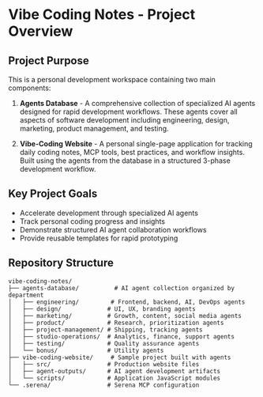 # Vibe Coding Notes - Project Overview

## Project Purpose
This is a personal development workspace containing two main components:

1. **Agents Database** - A comprehensive collection of specialized AI agents designed for rapid development workflows. These agents cover all aspects of software development including engineering, design, marketing, product management, and testing.

2. **Vibe-Coding Website** - A personal single-page application for tracking daily coding notes, MCP tools, best practices, and workflow insights. Built using the agents from the database in a structured 3-phase development workflow.

## Key Project Goals
- Accelerate development through specialized AI agents
- Track personal coding progress and insights
- Demonstrate structured AI agent collaboration workflows
- Provide reusable templates for rapid prototyping

## Repository Structure
```
vibe-coding-notes/
├── agents-database/          # AI agent collection organized by department
│   ├── engineering/         # Frontend, backend, AI, DevOps agents
│   ├── design/             # UI, UX, branding agents  
│   ├── marketing/          # Growth, content, social media agents
│   ├── product/            # Research, prioritization agents
│   ├── project-management/ # Shipping, tracking agents
│   ├── studio-operations/  # Analytics, finance, support agents
│   ├── testing/            # Quality assurance agents
│   └── bonus/              # Utility agents
├── vibe-coding-website/     # Sample project built with agents
│   ├── src/                # Production website files
│   ├── agent-outputs/      # AI agent development artifacts
│   └── scripts/            # Application JavaScript modules
└── .serena/                # Serena MCP configuration
```